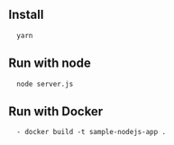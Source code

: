 ## Install
```
  yarn
```

## Run with node
```
  node server.js
```

## Run with Docker
```
  - docker build -t sample-nodejs-app .
```